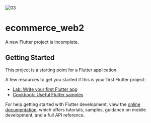 ![03](https://github.com/Malcolm-xXx/ecommerce_web2/assets/145515562/9571e88e-d285-42b4-a888-09eb0bf6b584)




# ecommerce_web2

A new Flutter project is incomplete.

## Getting Started

This project is a starting point for a Flutter application.

A few resources to get you started if this is your first Flutter project:

- [Lab: Write your first Flutter app](https://docs.flutter.dev/get-started/codelab)
- [Cookbook: Useful Flutter samples](https://docs.flutter.dev/cookbook)

For help getting started with Flutter development, view the
[online documentation](https://docs.flutter.dev/), which offers tutorials,
samples, guidance on mobile development, and a full API reference.
